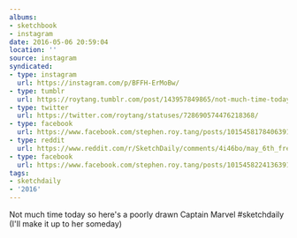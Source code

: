 ```yaml
---
albums:
- sketchbook
- instagram
date: 2016-05-06 20:59:04
location: ''
source: instagram
syndicated:
- type: instagram
  url: https://instagram.com/p/BFFH-ErMoBw/
- type: tumblr
  url: https://roytang.tumblr.com/post/143957849865/not-much-time-today-so-heres-a-poorly-drawn
- type: twitter
  url: https://twitter.com/roytang/statuses/728690574476218368/
- type: facebook
  url: https://www.facebook.com/stephen.roy.tang/posts/10154581784063912:2
- type: reddit
  url: https://www.reddit.com/r/SketchDaily/comments/4i46bo/may_6th_free_draw_friday/d2vmrh5/
- type: facebook
  url: https://www.facebook.com/stephen.roy.tang/posts/10154582241363912
tags:
- sketchdaily
- '2016'
---
```


Not much time today so here's a poorly drawn Captain Marvel #sketchdaily (I'll make it up to her someday)